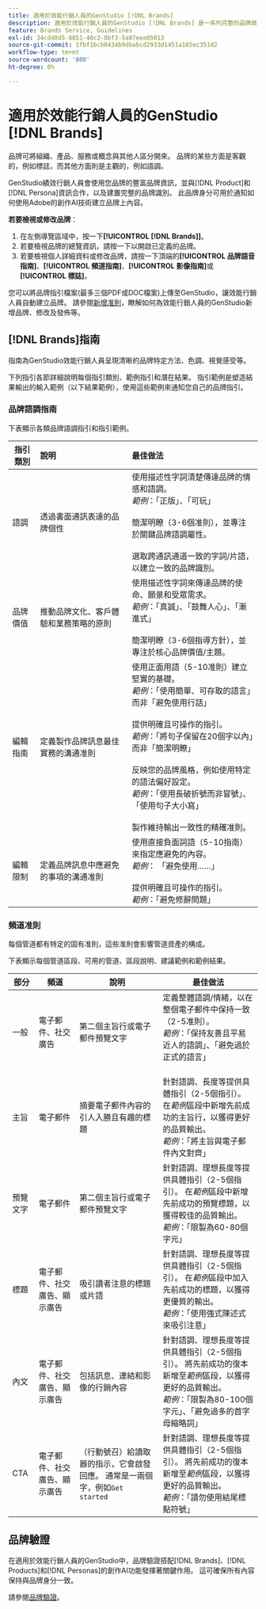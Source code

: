 ```yaml
---
title: 適用於效能行銷人員的GenStudio [!DNL Brands]
description: 適用於效能行銷人員的GenStudio [!DNL Brands] 是一系列完整的品牌資產，包括行銷文案、影像、體驗等，可協助您建立與品牌一致的內容。
feature: Brands Service, Guidelines
exl-id: 34cd40d5-8851-48c2-8bf3-5a07eea05013
source-git-commit: 1fbf1bcb0434b9dbabcd2933d1451a165ec351d2
workflow-type: tm+mt
source-wordcount: '800'
ht-degree: 0%

---
```


# 適用於效能行銷人員的GenStudio [!DNL Brands]

品牌可將組織、產品、服務或概念與其他人區分開來。 品牌的某些方面是客觀的，例如標誌，而其他方面則是主觀的，例如語調。

GenStudio績效行銷人員會使用您品牌的豐富品牌資訊，並與[!DNL Product]和[!DNL Persona]資訊合作，以及建置完整的品牌識別。 此品牌身分可用於通知如何使用Adobe的創作AI技術建立品牌上內容。

**若要檢視或修改品牌**：

1. 在左側導覽區域中，按一下&#x200B;**[!UICONTROL [!DNL Brands]]**。
1. 若要檢視品牌的總覽資訊，請按一下以開啟已定義的品牌。
1. 若要檢視個人詳細資料或修改品牌，請按一下頂端的&#x200B;**[!UICONTROL 品牌語音指南]**、**[!UICONTROL 頻道指南]**、**[!UICONTROL 影像指南]**&#x200B;或&#x200B;**[!UICONTROL 標誌]**。

您可以將品牌指引檔案(最多三個PDF或DOC檔案)上傳至GenStudio，讓效能行銷人員自動建立品牌。 請參閱[新增准則](add-guidelines.md)，瞭解如何為效能行銷人員的GenStudio新增品牌、修改及發佈等。

## [!DNL Brands]指南

指南為GenStudio效能行銷人員呈現清晰的品牌特定方法、色調、視覺感受等。

下列指引各節詳細說明每個指引類別、範例指引和潛在結果。 指引範例是塑造結果輸出的輸入範例（以下結果範例），使用這些範例來通知您自己的品牌指引。

### 品牌語調指南

下表顯示各類品牌語調指引和指引範例。

| 指引類別 | 說明 | 最佳做法 |
| ------------------| :---------- | :---------- |
| 語調 | 透過書面通訊表達的品牌個性 | 使用描述性字詞清楚傳達品牌的情感和語調。 <br>_範例_：「正版」、「可玩」<br><br>簡潔明瞭（3-6個准則），並專注於關鍵品牌語調屬性。<br><br>選取跨通訊通道一致的字詞/片語，以建立一致的品牌識別。 |
| 品牌價值 | 推動品牌文化、客戶體驗和業務策略的原則 | 使用描述性字詞來傳達品牌的使命、願景和受眾需求。 <br>_範例_：「真誠」、「鼓舞人心」、「漸進式」<br><br>簡潔明瞭（3-6個指導方針），並專注於核心品牌價值/主題。 |
| 編輯指南 | 定義製作品牌訊息最佳實務的溝通准則 | 使用正面用語（5-10准則）建立堅實的基礎。<br>_範例_：「使用簡單、可存取的語言」而非「避免使用行話」<br><br>提供明確且可操作的指引。 <br>_範例_：「將句子保留在20個字以內」而非「簡潔明瞭」<br><br>反映您的品牌風格，例如使用特定的語法偏好設定。 <br>_範例_：「使用長破折號而非冒號」、「使用句子大小寫」<br><br>製作維持輸出一致性的精確准則。 |
| 編輯限制 | 定義品牌訊息中應避免的事項的溝通准則 | 使用直接負面詞語（5-10指南）來指定應避免的內容。 <br>_範例_： 「避免使用……」<br><br>提供明確且可操作的指引。 <br>_範例_：「避免修辭問題」 |

### 頻道准則

每個管道都有特定的固有准則，這些准則會影響管道資產的構成。

下表顯示每個管道區段、可用的管道、區段說明、建議範例和範例結果。

| 部分 | 頻道 | 說明 | 最佳做法 |
| ------------------| --------- | --------- | -------- |
| 一般 | 電子郵件、社交廣告 | 第二個主旨行或電子郵件預覽文字 | 定義整體語調/情緒，以在整個電子郵件中保持一致（2-5准則）。<br>_範例_：「保持友善且平易近人的語調」、「避免過於正式的語言」<br><br> |
| 主旨 | 電子郵件 | 摘要電子郵件內容的引人入勝且有趣的標題 | 針對語調、長度等提供具體指引（2-5個指引）。 在&#x200B;_範例_&#x200B;區段中新增先前成功的主旨行，以獲得更好的品質輸出。<br>_範例_：「將主旨與電子郵件內文對齊」 |
| 預覽文字 | 電子郵件 | 第二個主旨行或電子郵件預覽文字 | 針對語調、理想長度等提供具體指引（2-5個指引）。 在&#x200B;_範例_&#x200B;區段中新增先前成功的預覽標題，以獲得較佳的品質輸出。<br>_範例_：「限製為60-80個字元」 |
| 標題 | 電子郵件、社交廣告、顯示廣告 | 吸引讀者注意的標題或片語 | 針對語調、理想長度等提供具體指引（2-5個指引）。 在&#x200B;_範例_&#x200B;區段中加入先前成功的標題，以獲得更優質的輸出。<br>_範例_：「使用強式陳述式來吸引注意」 |
| 內文 | 電子郵件、社交廣告、顯示廣告 | 包括訊息、連結和影像的行銷內容 | 針對語調、理想長度等提供具體指引（2-5個指引）。 將先前成功的復本新增至&#x200B;_範例_&#x200B;區段，以獲得更好的品質輸出。<br>_範例_：「限製為80-100個字元」、「避免過多的首字母縮略詞」 |
| CTA | 電子郵件、社交廣告、顯示廣告 | （行動號召）給讀取器的指示，它會啟發回應。 通常是一兩個字，例如`Get started` | 針對語調、理想長度等提供具體指引（2-5個指引）。 將先前成功的復本新增至&#x200B;_範例_&#x200B;區段，以獲得更好的品質輸出。<br>_範例_：「請勿使用結尾標點符號」 |

<!-- Not in M2.1 // ### Image guidelines

Images have certain inherent guidelines that influence image composition.

The following table shows each category of image guideline, description of the category, and example guideline entries.

You can create your own categories, like Photos, Product, or Illustration imagery, and provide detailed guidelines for each category.

| Guideline category    | Description | Guideline examples |
| ------------------ | :---------- | -------- |
|Composition    | Define objects, focal point, position, aspect ratio, framing, and depth-of-field | `Ensure images are visually punchy, Avoid dull colors/shading` |
| Background     | Set the stage by describing layouts, location, places | `Should be friendly and action-oriented` |
| Restrictions   | List requirements or avoidances | `Avoid political imagery or topics, Avoid black and gray imagery, Avoid images displaying extreme strife or stress` |
| Color and tone | Specify color or color theme, palette, color interpretation and accessibility | `Use bright and bold color palette, Ensure high contrast` |
| Lighting   | Describe how highlights and shadows affect different objects| `Use natural light, Avoid using shadows` |

![Image guidelines in GenStudio for Performance Marketers](/help/assets/image-guidelines.png){width="650" zoomable="yes"} 

### Logos

Add logos to your brand in the **[!UICONTROL Logos]** tab.

![Logo guidelines in GenStudio for Performance Marketers](/help/assets/logos.png){width="650" zoomable="yes"} -->

## 品牌驗證

在適用於效能行銷人員的GenStudio中，品牌驗證搭配[!DNL Brands]、[!DNL Products]和[!DNL Personas]的創作AI功能發揮著關鍵作用。 這可確保所有內容保持與品牌身分一致。

請參閱[品牌驗證](/help/user-guide/guidelines/brand-validation.md)。
